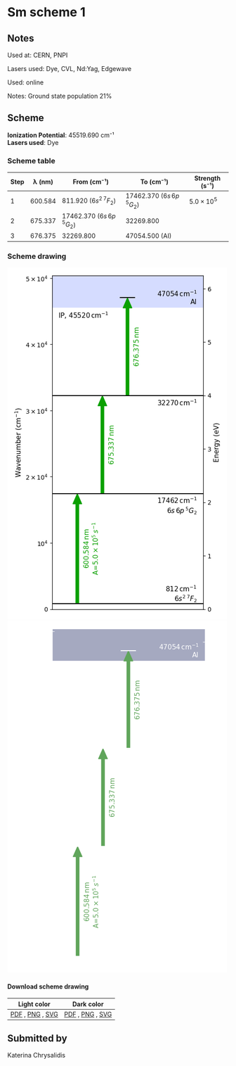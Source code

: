 # Sm scheme 1

## Notes

Used at: CERN, PNPI

Lasers used: Dye, CVL, Nd:Yag, Edgewave

Used: online

Notes: Ground state population 21%





## Scheme

**Ionization Potential**: 45519.690 cm⁻¹  
**Lasers used**: Dye

### Scheme table

| Step | λ (nm)  |         From (cm⁻¹)         |          To (cm⁻¹)          |   Strength (s⁻¹)    |
| ---- | ------- | --------------------------- | --------------------------- | ------------------- |
| 1    | 600.584 | 811.920 ($6s^2\,^7F_2$)     | 17462.370 ($6s\,6p\,^5G_2$) | $5.0 \times 10^{5}$ |
| 2    | 675.337 | 17462.370 ($6s\,6p\,^5G_2$) | 32269.800                   |                     |
| 3    | 676.375 | 32269.800                   | 47054.500 (AI)              |                     |


### Scheme drawing

![sm scheme, light mode](sm-001/sm-001-light.png#only-light)
![sm scheme, dark mode](sm-001/sm-001-dark-web.png#only-dark)

#### Download scheme drawing

|                                            Light color                                            |                                           Dark color                                           |
| ------------------------------------------------------------------------------------------------- | ---------------------------------------------------------------------------------------------- |
| [PDF](sm-001/sm-001-light.pdf) , [PNG](sm-001/sm-001-light.png) , [SVG](sm-001/sm-001-light.svg)  | [PDF](sm-001/sm-001-dark.pdf) , [PNG](sm-001/sm-001-dark.png) , [SVG](sm-001/sm-001-dark.svg)  |


## Submitted by

Katerina Chrysalidis

